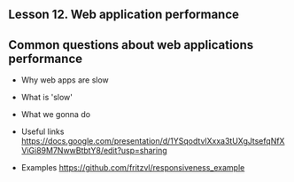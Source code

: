 Lesson 12. Web application performance
------------------

Common questions about web applications performance
---------------
* Why web apps are slow
* What is 'slow'
* What we gonna do


* Useful links
    https://docs.google.com/presentation/d/1YSqodtvlXxxa3tUXgJtsefqNfXViGi89M7NwwBtbtY8/edit?usp=sharing

* Examples
    https://github.com/fritzvl/responsiveness_example



